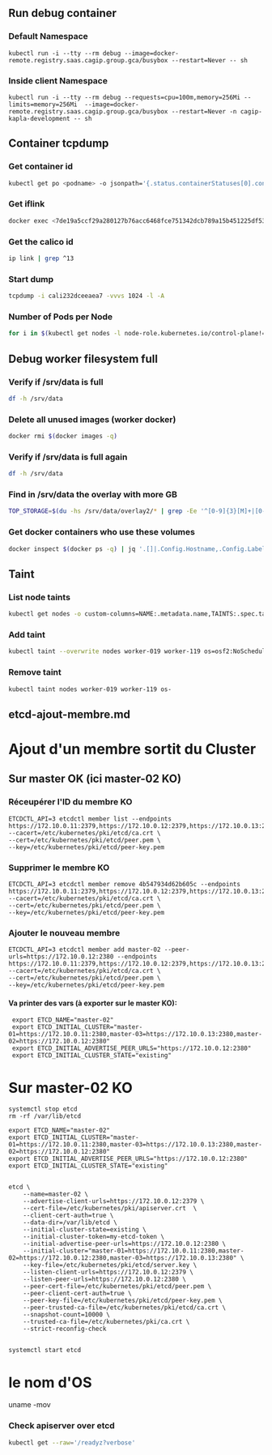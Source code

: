 ## Run debug container

### Default Namespace
```
kubectl run -i --tty --rm debug --image=docker-remote.registry.saas.cagip.group.gca/busybox --restart=Never -- sh
```

### Inside client Namespace
```
kubectl run -i --tty --rm debug --requests=cpu=100m,memory=256Mi --limits=memory=256Mi  --image=docker-remote.registry.saas.cagip.group.gca/busybox --restart=Never -n cagip-kapla-development -- sh
```

## Container tcpdump

### Get container id
```bash
kubectl get po <podname> -o jsonpath='{.status.containerStatuses[0].containerID}'
```

### Get iflink
```bash
docker exec <7de19a5ccf29a280127b76acc6468fce751342dcb789a15b451225df5399e058> /bin/bash -c 'cat /sys/class/net/eth0/iflink'
```

### Get the calico id

```bash
ip link | grep ^13
```

### Start dump

```bash
tcpdump -i cali232dceeaea7 -vvvs 1024 -l -A
```

### Number of Pods per Node

```bash
for i in $(kubectl get nodes -l node-role.kubernetes.io/control-plane!= -o custom-columns=NAME:.metadata.name --no-headers); do echo $i; kubectl get po -A -o wide | grep $i | wc -l; done
```

## Debug worker filesystem full

### Verify if /srv/data is full
```bash
df -h /srv/data
```

### Delete all unused images (worker docker)
```bash
docker rmi $(docker images -q)
```

### Verify if /srv/data is full again
```bash
df -h /srv/data
```

### Find in /srv/data the overlay with more GB
```bash
TOP_STORAGE=$(du -hs /srv/data/overlay2/* | grep -Ee '^[0-9]{3}[M]+|[0-9]G' | sort -h |tail -n 10 |tee -a /dev/stderr |awk '{print $2}'|xargs|sed 's/ /|/g')
```

### Get docker containers who use these volumes
```bash
docker inspect $(docker ps -q) | jq '.[]|.Config.Hostname,.Config.Labels."io.kubernetes.pod.name",.GraphDriver.Data.MergedDir,.hovno' | egrep -B2 "$TOP_STORAGE"
```

## Taint

### List node taints
```bash
kubectl get nodes -o custom-columns=NAME:.metadata.name,TAINTS:.spec.taints
```

### Add taint
```bash
kubectl taint --overwrite nodes worker-019 worker-119 os=osf2:NoSchedule
```

### Remove taint
```bash
kubectl taint nodes worker-019 worker-119 os-
```

## etcd-ajout-membre.md

# Ajout d'un membre sortit du Cluster

## Sur master OK (ici master-02 KO)
### Réceupérer l'ID du membre KO
```
ETCDCTL_API=3 etcdctl member list --endpoints https://172.10.0.11:2379,https://172.10.0.12:2379,https://172.10.0.13:2379 --cacert=/etc/kubernetes/pki/etcd/ca.crt \
--cert=/etc/kubernetes/pki/etcd/peer.pem \
--key=/etc/kubernetes/pki/etcd/peer-key.pem
```

### Supprimer le membre KO
```
ETCDCTL_API=3 etcdctl member remove 4b547934d62b605c --endpoints https://172.10.0.11:2379,https://172.10.0.12:2379,https://172.10.0.13:2379 --cacert=/etc/kubernetes/pki/etcd/ca.crt \
--cert=/etc/kubernetes/pki/etcd/peer.pem \
--key=/etc/kubernetes/pki/etcd/peer-key.pem
```


### Ajouter le nouveau membre
```
ETCDCTL_API=3 etcdctl member add master-02 --peer-urls=https://172.10.0.12:2380 --endpoints https://172.10.0.11:2379,https://172.10.0.12:2379,https://172.10.0.13:2379 --cacert=/etc/kubernetes/pki/etcd/ca.crt \
--cert=/etc/kubernetes/pki/etcd/peer.pem \
--key=/etc/kubernetes/pki/etcd/peer-key.pem
```


#### Va printer des vars (à exporter sur le master KO):
```
 export ETCD_NAME="master-02"
 export ETCD_INITIAL_CLUSTER="master-01=https://172.10.0.11:2380,master-03=https://172.10.0.13:2380,master-02=https://172.10.0.12:2380"
 export ETCD_INITIAL_ADVERTISE_PEER_URLS="https://172.10.0.12:2380"
 export ETCD_INITIAL_CLUSTER_STATE="existing"
```

# Sur master-02 KO
```
systemctl stop etcd
rm -rf /var/lib/etcd

export ETCD_NAME="master-02"
export ETCD_INITIAL_CLUSTER="master-01=https://172.10.0.11:2380,master-03=https://172.10.0.13:2380,master-02=https://172.10.0.12:2380"
export ETCD_INITIAL_ADVERTISE_PEER_URLS="https://172.10.0.12:2380"
export ETCD_INITIAL_CLUSTER_STATE="existing"


etcd \
    --name=master-02 \
    --advertise-client-urls=https://172.10.0.12:2379 \
    --cert-file=/etc/kubernetes/pki/apiserver.crt  \
    --client-cert-auth=true \
    --data-dir=/var/lib/etcd \
    --initial-cluster-state=existing \
    --initial-cluster-token=my-etcd-token \
    --initial-advertise-peer-urls=https://172.10.0.12:2380 \
    --initial-cluster="master-01=https://172.10.0.11:2380,master-02=https://172.10.0.12:2380,master-03=https://172.10.0.13:2380" \
    --key-file=/etc/kubernetes/pki/etcd/server.key \
    --listen-client-urls=https://172.10.0.12:2379 \
    --listen-peer-urls=https://172.10.0.12:2380 \
    --peer-cert-file=/etc/kubernetes/pki/etcd/peer.pem \
    --peer-client-cert-auth=true \
    --peer-key-file=/etc/kubernetes/pki/etcd/peer-key.pem \
    --peer-trusted-ca-file=/etc/kubernetes/pki/etcd/ca.crt \
    --snapshot-count=10000 \
    --trusted-ca-file=/etc/kubernetes/pki/ca.crt \
    --strict-reconfig-check


systemctl start etcd
```

# le nom d'OS
uname -mov





### Check apiserver over etcd 
```bash
kubectl get --raw='/readyz?verbose'
```
